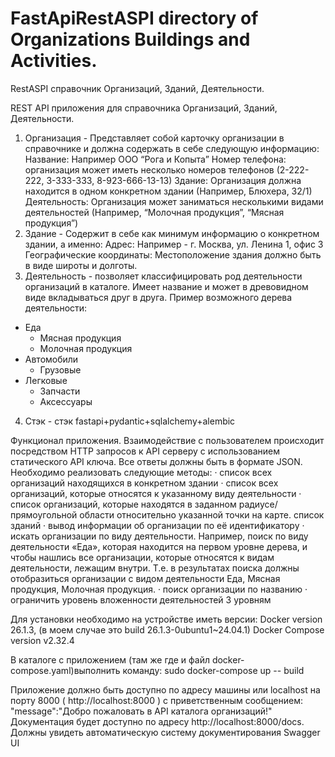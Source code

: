 # FastApiRestASPI directory of Organizations Buildings and Activities.
RestASPI справочник Организаций, Зданий, Деятельности.

 REST API приложения для справочника Организаций, Зданий, Деятельности.
1.	Организация - Представляет собой карточку организации в справочнике и должна содержать в себе следующую информацию:
	Название: Например ООО “Рога и Копыта”
	Номер телефона: организация может иметь несколько номеров телефонов (2-222-222, 3-333-333, 8-923-666-13-13)
	Здание: Организация должна находится в одном конкретном здании (Например, Блюхера, 32/1)
	Деятельность: Организация может заниматься несколькими видами деятельностей (Например, “Молочная продукция”, “Мясная продукция”)
2.	Здание - Содержит в себе как минимум информацию о конкретном здании, а именно:
	Адрес: Например - г. Москва, ул. Ленина 1, офис 3
	Географические координаты: Местоположение здания должно быть в виде широты и долготы.
3.	Деятельность - позволяет классифицировать род деятельности организаций в каталоге. Имеет название и может в древовидном виде вкладываться друг в друга. Пример возможного дерева деятельности:
  - Еда
    - Мясная продукция
    - Молочная продукция
  - Автомобили
    - Грузовые
  - Легковые
      - Запчасти
      - Аксессуары
4. Стэк - стэк fastapi+pydantic+sqlalchemy+alembic

Функционал приложения.
Взаимодействие с пользователем происходит посредством HTTP запросов к API серверу с использованием статического API ключа. Все ответы должны быть в формате JSON. Необходимо реализовать следующие методы:
·	список всех организаций находящихся в конкретном здании
·	список всех организаций, которые относятся к указанному виду деятельности
·	список организаций, которые находятся в заданном радиусе/прямоугольной области относительно указанной точки на карте. список зданий
·	вывод информации об организации по её идентификатору
·	искать организации по виду деятельности. Например, поиск по виду деятельности «Еда», которая находится на первом уровне дерева, и чтобы нашлись все организации, которые относятся к видам деятельности, лежащим внутри. Т.е. в результатах поиска должны отобразиться организации с видом деятельности Еда, Мясная продукция, Молочная продукция.
·	поиск организации по названию
·	ограничить уровень вложенности деятельностей 3 уровням


Для установки необходимо на устройстве иметь версии: 
Docker version 26.1.3, (в моем случае это build 26.1.3-0ubuntu1~24.04.1)
Docker Compose version v2.32.4

В каталоге с приложением (там же где и файл docker-compose.yaml)выполнить команду:
sudo docker-compose up -- build

Приложение должно быть доступно по адресу машины или localhost на порту 8000 ( http://localhost:8000 ) с приветственным сообщением: "message":"Добро пожаловать в API каталога организаций!"
Документация будет доступно по адресу http://localhost:8000/docs. Должны увидеть автоматическую систему документирования Swagger UI




